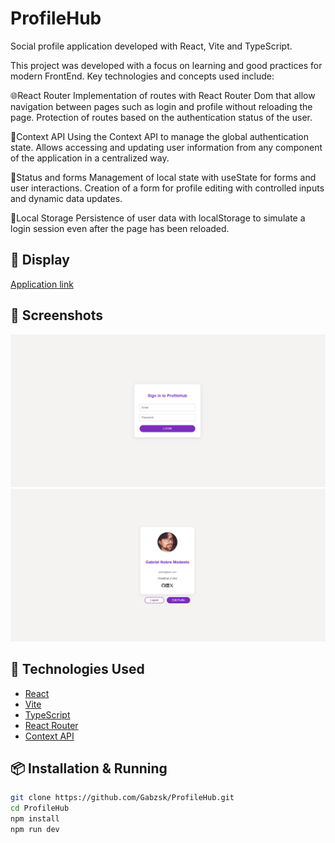 # ProfileHub

Social profile application developed with React, Vite and TypeScript.

This project was developed with a focus on learning and good practices for modern FrontEnd. Key technologies and concepts used include:

🌐React Router
Implementation of routes with React Router Dom that allow navigation between pages such as login and profile without reloading the page. Protection of routes based on the authentication status of the user.

🧠Context API
Using the Context API to manage the global authentication state. Allows accessing and updating user information from any component of the application in a centralized way.

🧩Status and forms
Management of local state with useState for forms and user interactions. Creation of a form for profile editing with controlled inputs and dynamic data updates.

💾Local Storage
Persistence of user data with localStorage to simulate a login session even after the page has been reloaded.

## 🚀 Display

[Application link](https://profilehubbr.netlify.app)

## 📸 Screenshots

![Sreenshot 1](./src/screenshots/Screenshot_1.png)
![Sreenshot 2](./src/screenshots/Screenshot_2.png)

## 🧰 Technologies Used

- [React](https://reactjs.org/)
- [Vite](https://vitejs.dev/)
- [TypeScript](https://www.typescriptlang.org/)
- [React Router](https://reactrouter.com/)
- [Context API](https://reactjs.org/docs/context.html)

## 📦 Installation & Running

```bash
git clone https://github.com/Gabzsk/ProfileHub.git
cd ProfileHub
npm install
npm run dev
```
